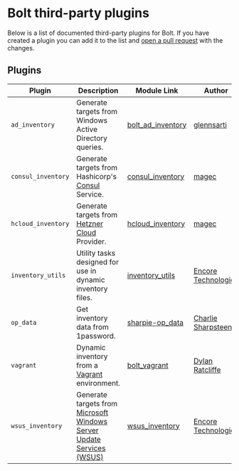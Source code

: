 # Bolt third-party plugins

Below is a list of documented third-party plugins for Bolt.  If you have created a plugin you can add it to the list and [open a pull request](https://github.com/puppetlabs/bolt/blob/main/CONTRIBUTING.md#pull-requests) with the changes.

## Plugins
| Plugin | Description | Module Link | Author |
| --- | --- | --- | --- |
| `ad_inventory` | Generate targets from Windows Active Directory queries. | [bolt_ad_inventory](https://github.com/glennsarti/bolt_ad_inventory) | [glennsarti](https://github.com/glennsarti) |
| `consul_inventory` | Generate targets from Hashicorp's [Consul](https://consul.io) Service. | [consul_inventory](https://github.com/magec/puppetlabs-consul_inventory) | [magec](https://github.com/magec) |
| `hcloud_inventory` | Generate targets from [Hetzner Cloud](https://www.hetzner.com/cloud) Provider. | [hcloud_inventory](https://github.com/magec/puppetlabs-hcloud_inventory) | [magec](https://github.com/magec) |
| `inventory_utils` | Utility tasks designed for use in dynamic inventory files. | [inventory_utils](https://forge.puppet.com/encore/inventory_utils) | [Encore Technologies](https://github.com/EncoreTechnologies) |
| `op_data` | Get inventory data from 1password. | [sharpie-op_data](https://forge.puppet.com/sharpie/op_data) | [Charlie Sharpsteen](https://github.com/sharpie) |
| `vagrant` | Dynamic inventory from a [Vagrant](https://vagrantup.com) environment. | [bolt_vagrant](https://forge.puppet.com/dylanratcliffe/bolt_vagrant) | [Dylan Ratcliffe](https://github.com/dylanratcliffe) |
| `wsus_inventory` | Generate targets from [Microsoft Windows Server Update Services (WSUS)](https://docs.microsoft.com/en-us/windows-server/administration/windows-server-update-services/get-started/windows-server-update-services-wsus) | [wsus_inventory](https://forge.puppet.com/encore/wsus_inventory) | [Encore Technologies](https://github.com/EncoreTechnologies) |
